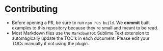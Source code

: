 Contributing
============

* Before opening a PR, be sure to run `npm run build`. We **commit** built
  examples to this repository because they're small and meant to be read.
* Most Markdown files use the `MarkdownTOC` Sublime Text extension to
  automagically update the TOC's in each document. Please edit your TOCs
  manually if not using the plugin.
